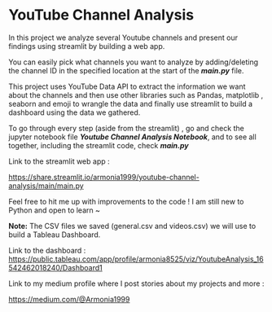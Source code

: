 # YouTube Channel Analysis

In this project we analyze several Youtube channels and present our findings using streamlit by building a web app.

You can easily pick what channels you want to analyze by adding/deleting the channel ID in the specified location at the start of the ***main.py*** file. 

This project uses YouTube Data API to extract the information we want about the channels and then use other libraries such as Pandas, matplotlib , seaborn and emoji to wrangle the data and finally use streamlit to build a dashboard using the data we gathered.

To go through every step (aside from the streamlit) , go and check the jupyter notebook file ***Youtube Channel Analysis Notebook***, and to see all together, including the streamlit code, check ***main.py***

Link to the streamlit web app :

https://share.streamlit.io/armonia1999/youtube-channel-analysis/main/main.py

Feel free to hit me up with improvements to the code ! I am still new to Python and open to learn ~


**Note:**
The CSV files we saved (general.csv and videos.csv) we will use to build a Tableau Dashboard.

Link to the dashboard : https://public.tableau.com/app/profile/armonia8525/viz/YoutubeAnalysis_16542462018240/Dashboard1

Link to my medium profile where I post stories about my projects and more : 

https://medium.com/@Armonia1999
